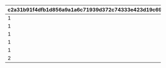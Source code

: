 |c2a31b91f4dfb1d856a9a1a6c71939d372c74333e423d19c690763531f8488dc|962d6b40cc4107dd30a83759e6c12b02e2ebce69816816fdb15e5af6064e425c|a879655c3db072f127a67d76950bf3b4226c23acb1a2850f3f9bad8986b9d717|1aa509037f95c57262482ac43618bee8c3a2bfb13d0dc8eaf1dec6b859447381|
| --- | --- | --- | --- |
|1|1|0|11|
|1|1|0|12|
|1|1|11002002|13|
|1|1|11003005|14|
|1|1|11002012|15|
|2|1|0|16|